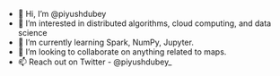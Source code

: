 - 👋 Hi, I’m @piyushdubey
- 👀 I’m interested in distributed algorithms, cloud computing, and data science
- 🌱 I’m currently learning Spark, NumPy, Jupyter.
- 💞️ I’m looking to collaborate on anything related to maps.
- 📫 Reach out on Twitter - @piyushdubey_

<!---
piyushdubey/piyushdubey is a ✨ special ✨ repository because its `README.md` (this file) appears on your GitHub profile.
You can click the Preview link to take a look at your changes.
--->

